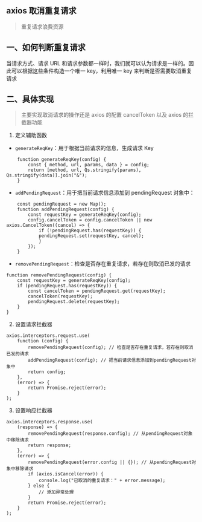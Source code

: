 ## axios 取消重复请求

> 重复请求浪费资源

## 一、如何判断重复请求

当请求方式、请求 URL 和请求参数都一样时，我们就可以认为请求是一样的。因此可以根据这些条件构造一个唯一 key，利用唯一 key 来判断是否需要取消重复请求

## 二、具体实现

> 主要实现取消请求的操作还是 axios 的配置 cancelToken 以及 axios 的拦截器功能

1. 定义辅助函数

- `generateReqKey`：用于根据当前请求的信息，生成请求 Key

```
    function generateReqKey(config) {
        const { method, url, params, data } = config;
        return [method, url, Qs.stringify(params), Qs.stringify(data)].join("&");
    }
```

- `addPendingRequest`：用于把当前请求信息添加到 pendingRequest 对象中：

```
    const pendingRequest = new Map();
    function addPendingRequest(config) {
        const requestKey = generateReqKey(config);
        config.cancelToken = config.cancelToken || new axios.CancelToken((cancel) => {
            if (!pendingRequest.has(requestKey)) {
            pendingRequest.set(requestKey, cancel);
            }
        });
    }
```

- `removePendingRequest`：检查是否存在重复请求，若存在则取消已发的请求

```
function removePendingRequest(config) {
    const requestKey = generateReqKey(config);
    if (pendingRequest.has(requestKey)) {
        const cancelToken = pendingRequest.get(requestKey);
        cancelToken(requestKey);
        pendingRequest.delete(requestKey);
    }
}
```

2. 设置请求拦截器

```
axios.interceptors.request.use(
    function (config) {
        removePendingRequest(config); // 检查是否存在重复请求，若存在则取消已发的请求
        addPendingRequest(config); // 把当前请求信息添加到pendingRequest对象中
        return config;
    },
    (error) => {
        return Promise.reject(error);
    }
);
```

3. 设置响应拦截器

```
axios.interceptors.response.use(
    (response) => {
        removePendingRequest(response.config); // 从pendingRequest对象中移除请求
        return response;
    },
    (error) => {
        removePendingRequest(error.config || {}); // 从pendingRequest对象中移除请求
        if (axios.isCancel(error)) {
            console.log("已取消的重复请求：" + error.message);
        } else {
            // 添加异常处理
        }
        return Promise.reject(error);
    }
);
```
